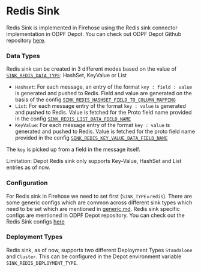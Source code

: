 # Redis Sink

Redis Sink is implemented in Firehose using the Redis sink connector implementation in ODPF Depot. You can check out ODPF Depot Github repository [here](https://github.com/odpf/depot).

### Data Types
Redis sink can be created in 3 different modes based on the value of [`SINK_REDIS_DATA_TYPE`](https://github.com/odpf/depot/blob/main/docs/reference/configuration/redis.md#sink_redis_data_type): HashSet, KeyValue or List
- `Hashset`: For each message, an entry of the format `key : field : value` is generated and pushed to Redis. Field and value are generated on the basis of the config [`SINK_REDIS_HASHSET_FIELD_TO_COLUMN_MAPPING`](https://github.com/odpf/depot/blob/main/docs/reference/configuration/redis.md#sink_redis_hashset_field_to_column_mapping)
- `List`: For each message entry of the format `key : value` is generated and pushed to Redis. Value is fetched for the Proto field name provided in the config [`SINK_REDIS_LIST_DATA_FIELD_NAME`](https://github.com/odpf/depot/blob/main/docs/reference/configuration/redis.md#sink_redis_list_data_field_name)
- `KeyValue`: For each message entry of the format `key : value` is generated and pushed to Redis. Value is fetched for the proto field name provided in the config [`SINK_REDIS_KEY_VALUE_DATA_FIELD_NAME`](https://github.com/odpf/depot/blob/main/docs/reference/configuration/redis.md#sink_redis_key_value_data_field_name)

The `key` is picked up from a field in the message itself.

Limitation: Depot Redis sink only supports Key-Value, HashSet and List entries as of now.

### Configuration

For Redis sink in Firehose we need to set first (`SINK_TYPE`=`redis`). There are some generic configs which are common across different sink types which need to be set which are mentioned in [generic.md](../advance/generic.md). Redis sink specific configs are mentioned in ODPF Depot repository. You can check out the Redis Sink configs [here](https://github.com/odpf/depot/blob/main/docs/reference/configuration/redis.md)


### Deployment Types
Redis sink, as of now, supports two different Deployment Types `Standalone` and `Cluster`. This can be configured in the Depot environment variable `SINK_REDIS_DEPLOYMENT_TYPE`. 
